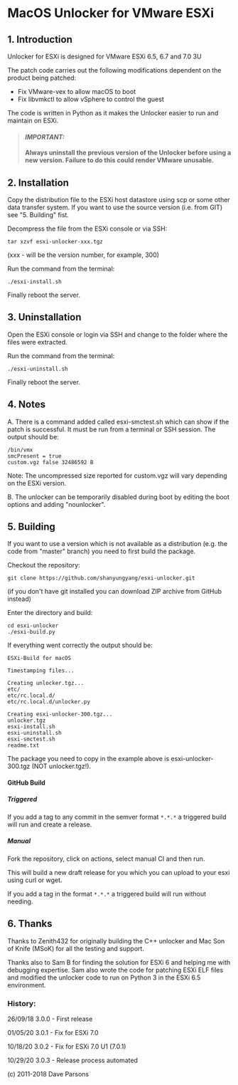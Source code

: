 # MacOS Unlocker for VMware ESXi

## 1. Introduction

Unlocker  for ESXi is designed for VMware ESXi 6.5, 6.7 and 7.0 3U

The patch code carries out the following modifications dependent on the product
being patched:

* Fix VMware-vex to allow macOS to boot
* Fix libvmkctl to allow vSphere to control the guest

The code is written in Python as it makes the Unlocker easier to run and
maintain on ESXi.

> #### ***IMPORTANT:***
>
> **Always uninstall the previous version of the Unlocker before using a new version. Failure to do this could render VMware unusable.** 

## 2. Installation

Copy the distribution file to the ESXi host datastore using scp or some other data transfer system. If you want to use the source version (i.e. from GIT) see "5. Building" fist.

Decompress the file from the ESXi console or via SSH:

    tar xzvf esxi-unlocker-xxx.tgz

(xxx - will be the version number, for example, 300)

Run the command from the terminal:

    ./esxi-install.sh

Finally reboot the server.

## 3. Uninstallation

Open the ESXi console or login via SSH and change to the folder where the files were extracted.

Run the command from the terminal:

    ./esxi-uninstall.sh

Finally reboot the server.

## 4. Notes

A. There is a command added called esxi-smctest.sh which can show if the patch is successful. It must be run from a
terminal or SSH session. The output should be:

```
/bin/vmx
smcPresent = true
custom.vgz false 32486592 B
```

Note: The uncompressed size reported for custom.vgz will vary depending on the ESXi version.

B. The unlocker can be temporarily disabled during boot by editing the boot options and adding "nounlocker".

## 5. Building

If you want to use a version which is not available as a distribution (e.g. the code from "master" branch) you need to first build the package.

Checkout the repository:

    git clone https://github.com/shanyungyang/esxi-unlocker.git

(if you don't have git installed you can download ZIP archive from GitHub instead)

Enter the directory and build:

    cd esxi-unlocker
    ./esxi-build.py

If everything went correctly the output should be:

    ESXi-Build for macOS
    
    Timestamping files...
    
    Creating unlocker.tgz...
    etc/
    etc/rc.local.d/
    etc/rc.local.d/unlocker.py
    
    Creating esxi-unlocker-300.tgz...
    unlocker.tgz
    esxi-install.sh
    esxi-uninstall.sh
    esxi-smctest.sh
    readme.txt

The package you need to copy in the example above is esxi-unlocker-300.tgz (NOT unlocker.tgz!).

#### GitHub Build

##### Triggered

If you add a tag to any commit in the semver format `*.*.*` a triggered build will run and create a release.

##### Manual

Fork the repository, click on actions, select manual CI and then run.

This will build a new draft release for you which you can upload to your esxi using curl or wget.

If you add a tag in the format `*.*.*` a triggered build will run without needing.

## 6. Thanks

Thanks to Zenith432 for originally building the C++ unlocker and Mac Son of Knife (MSoK) for all the testing and support.

Thanks also to Sam B for finding the solution for ESXi 6 and helping me with debugging expertise. Sam also wrote the code for patching ESXi ELF files and modified the unlocker code to run on Python 3 in the ESXi 6.5 environment.

### History:

26/09/18 3.0.0 - First release

01/05/20 3.0.1 - Fix for ESXi 7.0

10/18/20 3.0.2 - Fix for ESXi 7.0 U1 (7.0.1)

10/29/20 3.0.3 - Release process automated

(c) 2011-2018 Dave Parsons
